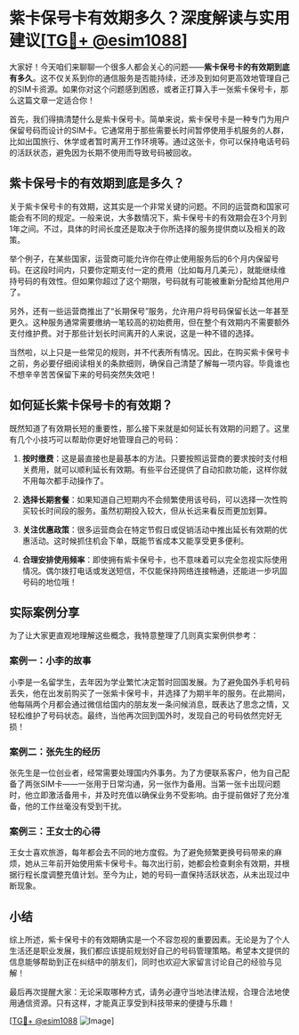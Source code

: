 # 紫卡保号卡有效期多久？深度解读与实用建议[[TG💪+ @esim1088](https://t.me/s/esim1088)]

大家好！今天咱们来聊聊一个很多人都会关心的问题——**紫卡保号卡的有效期到底有多久**。这不仅关系到你的通信服务是否能持续，还涉及到如何更高效地管理自己的SIM卡资源。如果你对这个问题感到困惑，或者正打算入手一张紫卡保号卡，那么这篇文章一定适合你！

首先，我们得搞清楚什么是紫卡保号卡。简单来说，紫卡保号卡是一种专门为用户保留号码而设计的SIM卡。它通常用于那些需要长时间暂停使用手机服务的人群，比如出国旅行、休学或者暂时离开工作环境等。通过这张卡，你可以保持电话号码的活跃状态，避免因为长期不使用而导致号码被回收。

## 紫卡保号卡的有效期到底是多久？

关于紫卡保号卡的有效期，这其实是一个非常关键的问题。不同的运营商和国家可能会有不同的规定。一般来说，大多数情况下，紫卡保号卡的有效期会在3个月到1年之间。不过，具体的时间长度还是取决于你所选择的服务提供商以及相关的政策。

举个例子，在某些国家，运营商可能允许你在停止使用服务后的6个月内保留号码。在这段时间内，只要你定期支付一定的费用（比如每月几美元），就能继续维持号码的有效性。但如果你超过了这个期限，号码就有可能被重新分配给其他用户了。

另外，还有一些运营商推出了“长期保号”服务，允许用户将号码保留长达一年甚至更久。这种服务通常需要缴纳一笔较高的初始费用，但在整个有效期内不需要额外支付维护费。对于那些计划长时间离开的人来说，这是一种不错的选择。

当然啦，以上只是一些常见的规则，并不代表所有情况。因此，在购买紫卡保号卡之前，务必要仔细阅读相关的条款细则，确保自己清楚了解每一项内容。毕竟谁也不想辛辛苦苦保留下来的号码突然失效吧！

## 如何延长紫卡保号卡的有效期？

既然知道了有效期长短的重要性，那么接下来就是如何延长有效期的问题了。这里有几个小技巧可以帮助你更好地管理自己的号码：

1. **按时缴费**：这是最直接也是最基本的方法。只要按照运营商的要求按时支付相关费用，就可以顺利延长有效期。有些平台还提供了自动扣款功能，这样你就不用每次都手动操作了。

2. **选择长期套餐**：如果知道自己短期内不会频繁使用该号码，可以选择一次性购买较长时间段的服务。虽然初期投入较大，但从长远来看反而更加划算。

3. **关注优惠政策**：很多运营商会在特定节假日或促销活动中推出延长有效期的优惠活动。这时候抓住机会下单，既能节省成本又能享受更多便利。

4. **合理安排使用频率**：即使拥有紫卡保号卡，也不意味着可以完全忽视实际使用情况。偶尔拨打电话或发送短信，不仅能保持网络连接畅通，还能进一步巩固号码的地位哦！

## 实际案例分享

为了让大家更直观地理解这些概念，我特意整理了几则真实案例供参考：

### 案例一：小李的故事
小李是一名留学生，去年因为学业繁忙决定暂时回国发展。为了避免国外手机号码丢失，他在出发前购买了一张紫卡保号卡，并选择了为期半年的服务。在此期间，他每隔两个月都会通过微信给国内的朋友发一条问候消息，既表达了思念之情，又轻松维护了号码状态。最终，当他再次回到国外时，发现自己的号码依然完好无损！

### 案例二：张先生的经历
张先生是一位创业者，经常需要处理国内外事务。为了方便联系客户，他为自己配备了两张SIM卡——一张用于日常沟通，另一张作为备用。当第一张卡出现问题时，他立即激活备用卡，并及时充值以确保业务不受影响。由于提前做好了充分准备，他的工作丝毫没有受到干扰。

### 案例三：王女士的心得
王女士喜欢旅游，每年都会去不同的地方度假。为了避免频繁更换号码带来的麻烦，她从三年前开始使用紫卡保号卡。每次出行前，她都会检查剩余有效期，并根据行程长度调整充值计划。至今为止，她的号码一直保持活跃状态，从未出现过中断现象。

## 小结

综上所述，紫卡保号卡的有效期确实是一个不容忽视的重要因素。无论是为了个人生活还是职业发展，我们都应该提前规划好自己的号码管理策略。希望本文提供的信息能够帮助到正在纠结中的朋友们，同时也欢迎大家留言讨论自己的经验与见解！

最后再次提醒大家：无论采取哪种方式，请务必遵守当地法律法规，合理合法地使用通信资源。只有这样，才能真正享受到科技带来的便捷与乐趣！

[[TG💪+ @esim1088](https://t.me/s/esim1088) ![Image](https://i.postimg.cc/4NQfJmqS/Snipaste-2025-05-13-00-14-12.png)]
